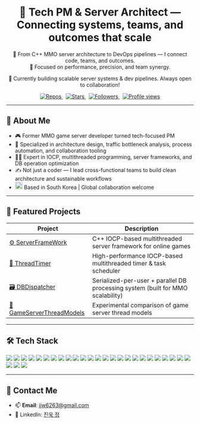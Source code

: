 <!-- GitHub Profile README for https://github.com/beckhamRealMadrid -->

<h1 align="center">👋 Tech PM & Server Architect — Connecting systems, teams, and outcomes that scale</h1>

<p align="center">
🧠 From C++ MMO server architecture to DevOps pipelines — I connect code, teams, and outcomes.<br>
🚀 Focused on performance, precision, and team synergy.
</p>

<p align="center">
📌 Currently building scalable server systems & dev pipelines. Always open to collaboration!
</p>

<p align="center">
  <a href="https://github.com/beckhamRealMadrid?tab=repositories">
    <img src="https://img.shields.io/badge/Repos-20%2B-blue?style=flat-square&logo=github" alt="Repos" />
  </a>&nbsp;
  <a href="https://github.com/beckhamRealMadrid/DBDispatcher/stargazers">
    <img src="https://img.shields.io/github/stars/beckhamRealMadrid/DBDispatcher?style=flat-square&logo=github&color=brightgreen" alt="Stars" />
  </a>&nbsp;
  <a href="https://github.com/beckhamRealMadrid?tab=followers">
    <img src="https://img.shields.io/github/followers/beckhamRealMadrid?label=Followers&style=flat-square&logo=github" alt="Followers" />
  </a>&nbsp;
  <a href="https://github.com/beckhamRealMadrid">
    <img src="https://komarev.com/ghpvc/?username=beckhamRealMadrid&style=flat-square&color=blue" alt="Profile views" />
  </a>
</p>

---

## 🧩 About Me

- 🎮 Former MMO game server developer turned tech-focused PM  
- 🧠 Specialized in architecture design, traffic bottleneck analysis, process automation, and collaboration tooling  
- 👨‍💻 Expert in IOCP, multithreaded programming, server frameworks, and DB operation optimization  
- ✍️ Not just a coder — I lead cross-functional teams to build clean architecture and sustainable workflows
- <img src="https://flagcdn.com/w40/kr.png" width="20" alt="South Korea Flag"> Based in South Korea | Global collaboration welcome

---

## 🚀 Featured Projects

| Project | Description |
|--------|-------------|
| [⚙️ ServerFrameWork](https://github.com/beckhamRealMadrid/ServerFrameWork) | C++ IOCP-based multithreaded server framework for online games |
| [🧵 ThreadTimer](https://github.com/beckhamRealMadrid/ThreadTimer) | High-performance IOCP-based multithreaded timer & task scheduler |
| [🗃️ DBDispatcher](https://github.com/beckhamRealMadrid/DBDispatcher) | Serialized-per-user + parallel DB processing system (built for MMO scalability) |
| [🧪 GameServerThreadModels](https://github.com/beckhamRealMadrid/GameServerThreadModels) | Experimental comparison of game server thread models |

---

## 🛠️ Tech Stack

<p align="left">
  <!-- Language / DB -->
  <img src="https://img.shields.io/badge/C++-00599C?style=for-the-badge&logo=c%2B%2B&logoColor=white" />
  <img src="https://img.shields.io/badge/C%23-239120?style=for-the-badge&logo=c-sharp&logoColor=white" />
  <img src="https://img.shields.io/badge/PHP-777BB4?style=for-the-badge&logo=php&logoColor=white" />
  <img src="https://img.shields.io/badge/MS SQL-CC2927?style=for-the-badge&logo=microsoft-sql-server&logoColor=white" />
  <img src="https://img.shields.io/badge/SSMS-CC2927?style=for-the-badge&logo=microsoft-sql-server&logoColor=white" />
  <img src="https://img.shields.io/badge/MySQL-4479A1?style=for-the-badge&logo=mysql&logoColor=white" />
  <img src="https://img.shields.io/badge/Redis-DC382D?style=for-the-badge&logo=redis&logoColor=white" />
  <img src="https://img.shields.io/badge/Boost-00599C?style=for-the-badge&logo=boost&logoColor=white" />
  <img src="https://img.shields.io/badge/MFC-0078D7?style=for-the-badge&logo=windows&logoColor=white" />

  <!-- Framework / Platform -->
  <img src="https://img.shields.io/badge/ASP.NET-512BD4?style=for-the-badge&logo=dotnet&logoColor=white" />

  <!-- DevOps / Infra / Logging -->
  <img src="https://img.shields.io/badge/Docker-2496ED?style=for-the-badge&logo=docker&logoColor=white" />
  <img src="https://img.shields.io/badge/Nginx-009639?style=for-the-badge&logo=nginx&logoColor=white" />
  <img src="https://img.shields.io/badge/Jenkins-D24939?style=for-the-badge&logo=jenkins&logoColor=white" />
  <img src="https://img.shields.io/badge/New Relic-008C99?style=for-the-badge&logo=newrelic&logoColor=white" />
  <img src="https://img.shields.io/badge/Fluentd-0E83C8?style=for-the-badge&logo=fluentd&logoColor=white" />
  <img src="https://img.shields.io/badge/Elasticsearch-005571?style=for-the-badge&logo=elasticsearch&logoColor=white" />
  <img src="https://img.shields.io/badge/Kibana-E8478B?style=for-the-badge&logo=kibana&logoColor=white" />

  <!-- IDE / Editor -->
  <img src="https://img.shields.io/badge/Visual%20Studio-5C2D91?style=for-the-badge&logo=visualstudio&logoColor=white" />
  <img src="https://img.shields.io/badge/VS%20Code-007ACC?style=for-the-badge&logo=visualstudiocode&logoColor=white" />
  <img src="https://img.shields.io/badge/Rider-000000?style=for-the-badge&logo=jetbrains&logoColor=white" />

  <!-- Collaboration / API Test -->
  <img src="https://img.shields.io/badge/Git-F05032?style=for-the-badge&logo=git&logoColor=white" />
  <img src="https://img.shields.io/badge/SVN-809CC9?style=for-the-badge&logo=subversion&logoColor=white" />
  <img src="https://img.shields.io/badge/JIRA-0052CC?style=for-the-badge&logo=jira&logoColor=white" />
  <img src="https://img.shields.io/badge/Redmine-B32024?style=for-the-badge&logo=redmine&logoColor=white" />
  <img src="https://img.shields.io/badge/MantisBT-01A982?style=for-the-badge&logo=mantis&logoColor=white" />
  <img src="https://img.shields.io/badge/Confluence-172B4D?style=for-the-badge&logo=confluence&logoColor=white" />
  <img src="https://img.shields.io/badge/Notion-000000?style=for-the-badge&logo=notion&logoColor=white" />
  <img src="https://img.shields.io/badge/Postman-FF6C37?style=for-the-badge&logo=postman&logoColor=white" />
</p>

---

## 🤝 Contact Me

- 📫 **Email**: jjw6263@gmail.com
- 🔗 LinkedIn: [진욱 정](https://www.linkedin.com/in/진욱-정-74b063247)  
